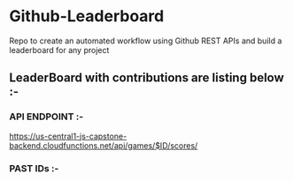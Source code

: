 # Github-Leaderboard
Repo to create an automated workflow using Github REST APIs and build a leaderboard for any project
## LeaderBoard with contributions are listing below :-
### API ENDPOINT :- 
https://us-central1-js-capstone-backend.cloudfunctions.net/api/games/$ID/scores/
### PAST IDs :-
